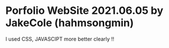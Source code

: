 # Porfolio WebSite 2021.06.05 by JakeCole (hahmsongmin)

I used CSS, JAVASCIPT more better clearly !!
